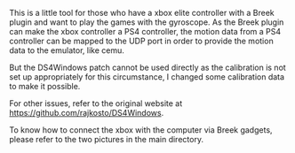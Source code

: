 This is a little tool for those who have a xbox elite controller with a Breek plugin and want to play the games with the gyroscope. As the Breek plugin can make the xbox controller a PS4 controller, the motion data from a PS4 controller can be mapped to the UDP port in order to provide the motion data to the emulator, like cemu.

But the DS4Windows patch cannot be used directly as the calibration is not set up appropriately for this circumstance, I changed some calibration data to make it possible.

For other issues, refer to the original website at https://github.com/rajkosto/DS4Windows.

To know how to connect the xbox with the computer via Breek gadgets, please refer to the two pictures in the main directory.
